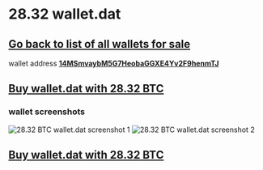 # 28.32 wallet.dat

## [Go back to list of all wallets for sale](https://mady2077.github.io/walletBTC/)

wallet address **[14MSmvaybM5G7HeobaGGXE4Yv2F9henmTJ](https://www.blockchain.com/btc/address/14MSmvaybM5G7HeobaGGXE4Yv2F9henmTJ)**

## [Buy wallet.dat with 28.32 BTC](https://satoshidisk.com/pay/CBUqpl)

### wallet screenshots 
![28.32 BTC wallet.dat screenshot 1](https://i.imgur.com/iEbD3YA.png)
![28.32 BTC wallet.dat screenshot 2](https://i.imgur.com/iPcZXBS.png)

## [Buy wallet.dat with 28.32 BTC](https://satoshidisk.com/pay/CBUqpl)